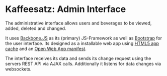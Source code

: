 Kaffeesatz: Admin Interface
===========================

The administrative interface allows users and beverages to be viewed, added, 
deleted and changed.

It uses [Backbone.JS](http://backbonejs.org) as its (primary) JS-Framework 
as well as [Bootstrap](http://twitter.github.com/bootstrap/) for the user 
interface. Its designed as a installable web app using [HTML5 app cache](http://www.whatwg.org/specs/web-apps/current-work/multipage/offline.html#offline)
and an [Open Web App manifest](https://developer.mozilla.org/de/docs/Apps/Manifest).

The interface receives its data and sends its change request using the 
servers REST API via AJAX calls. Additionally it listens for data changes 
via websockets.
